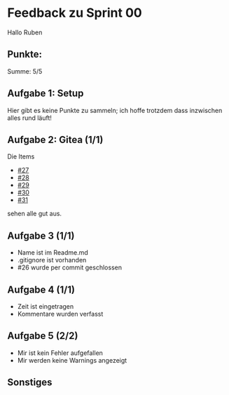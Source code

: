 # Feedback zu Sprint 00

Hallo Ruben

## Punkte:

Summe: 5/5

## Aufgabe 1: Setup

Hier gibt es keine Punkte zu sammeln;
ich hoffe trotzdem dass inzwischen alles rund läuft!

## Aufgabe 2: Gitea (1/1)
  
Die Items

- [#27](https://git.sopranium.de/sopra-ws2223/sopra07/issues/27)  
- [#28](https://git.sopranium.de/sopra-ws2223/sopra07/issues/28)  
- [#29](https://git.sopranium.de/sopra-ws2223/sopra07/issues/29)  
- [#30](https://git.sopranium.de/sopra-ws2223/sopra07/issues/30)  
- [#31](https://git.sopranium.de/sopra-ws2223/sopra07/issues/31)

sehen alle gut aus.

## Aufgabe 3 (1/1)

- Name ist im Readme.md
- .gitignore ist vorhanden
- #26 wurde per commit geschlossen

## Aufgabe 4 (1/1)

- Zeit ist eingetragen
- Kommentare wurden verfasst

## Aufgabe 5 (2/2)

- Mir ist kein Fehler aufgefallen
- Mir werden keine Warnings angezeigt

## Sonstiges
